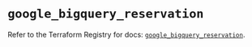 # `google_bigquery_reservation`

Refer to the Terraform Registry for docs: [`google_bigquery_reservation`](https://registry.terraform.io/providers/hashicorp/google/6.36.0/docs/resources/bigquery_reservation).
